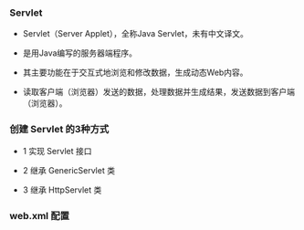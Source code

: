 ### Servlet
- Servlet（Server Applet），全称Java Servlet，未有中文译文。 
>
- 是用Java编写的服务器端程序。 
>
- 其主要功能在于交互式地浏览和修改数据，生成动态Web内容。
>
- 读取客户端（浏览器）发送的数据，处理数据并生成结果，发送数据到客户端（浏览器）。 
>
### 创建 Servlet 的3种方式
- 1 实现 Servlet 接口
>
- 2 继承 GenericServlet 类
>
- 3 继承 HttpServlet 类
>
### web.xml 配置
>
```
  
```
